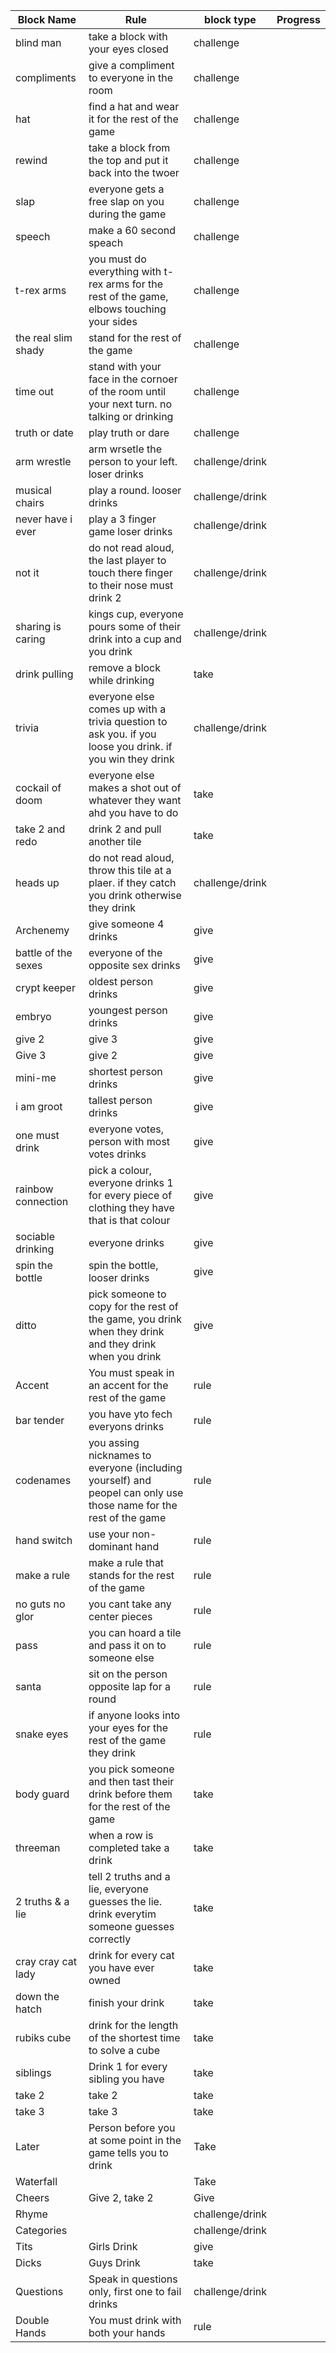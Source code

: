 | Block Name          | Rule                                                                                                              | block type      | Progress|
| ------------------- | ----------------------------------------------------------------------------------------------------------------- | --------------- | --------------- |
| blind man           | take a block with your eyes closed                                                                                | challenge       | |
| compliments         | give a compliment to everyone in the room                                                                         | challenge       | |
| hat                 | find a hat and wear it for the rest of the game                                                                   | challenge       | |
| rewind              | take a block from the top and put it back into the twoer                                                          | challenge       | |
| slap                | everyone gets a free slap on you during the game                                                                  | challenge       | |
| speech              | make a 60 second speach                                                                                           | challenge       | |
| t-rex arms          | you must do everything with t-rex arms for the rest of the game, elbows touching your sides                       | challenge       | |
| the real slim shady | stand for the rest of the game                                                                                    | challenge       | |
| time out            | stand with your face in the cornoer of the room until your next turn. no talking or drinking                      | challenge       | |
| truth or date       | play truth or dare                                                                                                | challenge       | |
| arm wrestle         | arm wrsetle the person to your left. loser drinks                                                                 | challenge/drink | |
| musical chairs      | play a round. looser drinks                                                                                       | challenge/drink | |
| never have i ever   | play a 3 finger game loser drinks                                                                                 | challenge/drink | |
| not it              | do not read aloud, the last player to touch there finger to their nose must drink 2                               | challenge/drink | |
| sharing is caring   | kings cup, everyone pours some of their drink into a cup and you drink                                            | challenge/drink | |
| drink pulling       | remove a block while drinking                                                                                     | take            | |
| trivia              | everyone else comes up with a trivia question to ask you. if you loose you drink. if you win they drink           | challenge/drink | |
| cockail of doom     | everyone else makes a shot out of whatever they want ahd you have to do                                           | take            | |
| take 2 and redo     | drink 2 and pull another tile                                                                                     | take            | |
| heads up            | do not read aloud, throw this tile at a plaer. if they catch you drink otherwise they drink                       | challenge/drink | |
| Archenemy           | give someone 4 drinks                                                                                             | give            | |
| battle of the sexes | everyone of the opposite sex drinks                                                                               | give            | |
| crypt keeper        | oldest person drinks                                                                                              | give            | |
| embryo              | youngest person drinks                                                                                            | give            | |
| give 2              | give 3                                                                                                            | give            | |
| Give 3              | give 2                                                                                                            | give            | |
| mini-me             | shortest person drinks                                                                                            | give            | |
| i am groot          | tallest person drinks                                                                                             | give            | |
| one must drink      | everyone votes, person with most votes drinks                                                                     | give            | |
| rainbow connection  | pick a colour, everyone drinks 1 for every piece of clothing they have that is that colour                        | give            | |
| sociable drinking   | everyone drinks                                                                                                   | give            | |
| spin the bottle     | spin the bottle, looser drinks                                                                                    | give            | |
| ditto               | pick someone to copy for the rest of the game, you drink when they drink and they drink when you drink            | give            | |
| Accent              | You must speak in an accent for the rest of the game                                                              | rule            | |
| bar tender          | you have yto fech everyons drinks                                                                                 | rule            | |
| codenames           | you assing nicknames to everyone (including yourself) and peopel can only use those name for the rest of the game | rule            | |
| hand switch         | use your non-dominant hand                                                                                        | rule            | |
| make a rule         | make a rule that stands for the rest of the game                                                                  | rule            | |
| no guts no glor     | you cant take any center pieces                                                                                   | rule            | |
| pass                | you can hoard a tile and pass it on to someone else                                                               | rule            | |
| santa               | sit on the person opposite lap for a round                                                                        | rule            | |
| snake eyes          | if anyone looks into your eyes for the rest of the game they drink                                                | rule            | |
| body guard          | you pick someone and then tast their drink before them for the rest of the game                                   | take            | |
| threeman            | when a row is completed take a drink                                                                              | take            | |
| 2 truths & a lie    | tell 2 truths and a lie, everyone guesses the lie. drink everytim someone guesses correctly                       | take            | |
| cray cray cat lady  | drink for every cat you have ever owned                                                                           | take            | |
| down the hatch      | finish your drink                                                                                                 | take            | |
| rubiks cube         | drink for the length of the shortest time to solve a cube                                                         | take            | |
| siblings            | Drink 1 for every sibling you have                                                                                | take            | |
| take 2              | take 2                                                                                                            | take            | |
| take 3              | take 3                                                                                                            | take            | |
| Later               | Person before you at some point in the game tells you to drink                                                    | Take            | |
| Waterfall           |                                                                                                                   | Take            | |
| Cheers              | Give 2, take 2                                                                                                    | Give            | |
| Rhyme               |                                                                                                                   | challenge/drink | |
| Categories          |                                                                                                                   | challenge/drink | |
| Tits                | Girls Drink                                                                                                       | give            | |
| Dicks               | Guys Drink                                                                                                        | take            | |
| Questions           | Speak in questions only, first one to fail drinks                                                                 | challenge/drink | |
| Double Hands        | You must drink with both your hands                                                                               | rule            | |
